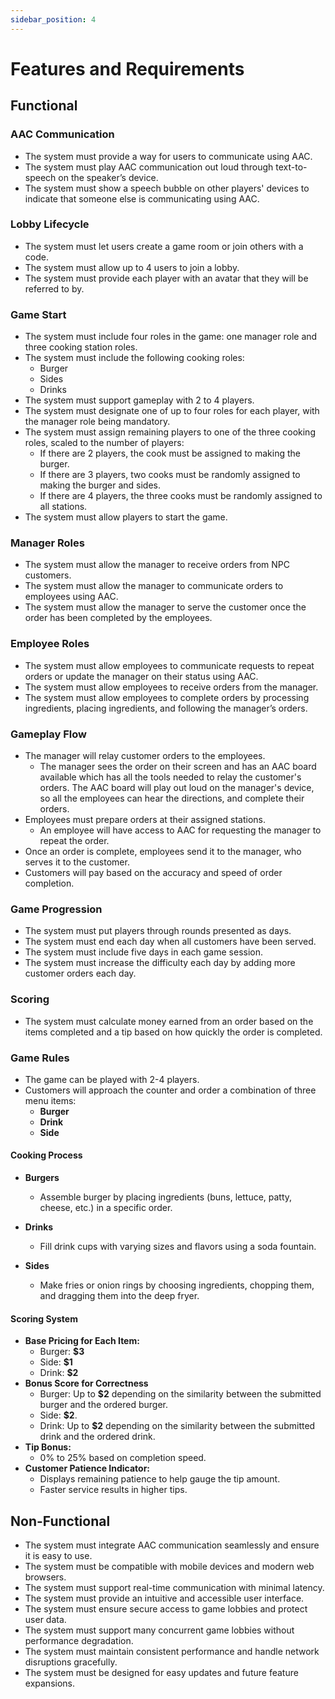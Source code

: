 ```yaml
---
sidebar_position: 4
---
```


# Features and Requirements

## Functional

### AAC Communication
- The system must provide a way for users to communicate using AAC.
- The system must play AAC communication out loud through text-to-speech on the speaker’s device.
- The system must show a speech bubble on other players' devices to indicate that someone else is communicating using AAC.

### Lobby Lifecycle
- The system must let users create a game room or join others with a code.
- The system must allow up to 4 users to join a lobby.
- The system must provide each player with an avatar that they will be referred to by.

### Game Start
- The system must include four roles in the game: one manager role and three cooking station roles.
- The system must include the following cooking roles:
  - Burger
  - Sides
  - Drinks
- The system must support gameplay with 2 to 4 players.
- The system must designate one of up to four roles for each player, with the manager role being mandatory.
- The system must assign remaining players to one of the three cooking roles, scaled to the number of players:
  - If there are 2 players, the cook must be assigned to making the burger.
  - If there are 3 players, two cooks must be randomly assigned to making the burger and sides.
  - If there are 4 players, the three cooks must be randomly assigned to all stations.
- The system must allow players to start the game.

### Manager Roles
- The system must allow the manager to receive orders from NPC customers.
- The system must allow the manager to communicate orders to employees using AAC.
- The system must allow the manager to serve the customer once the order has been completed by the employees.

### Employee Roles
- The system must allow employees to communicate requests to repeat orders or update the manager on their status using AAC.
- The system must allow employees to receive orders from the manager.
- The system must allow employees to complete orders by processing ingredients, placing ingredients, and following the manager’s orders.

### Gameplay Flow  

- The manager will relay customer orders to the employees.
  - The manager sees the order on their screen and has an AAC board available which has all the tools needed to relay the customer's orders. The AAC board will play out loud on the manager's device, so all the employees can hear the directions, and complete their orders.
- Employees must prepare orders at their assigned stations.
  - An employee will have access to AAC for requesting the manager to repeat the order.
- Once an order is complete, employees send it to the manager, who serves it to the customer.  
- Customers will pay based on the accuracy and speed of order completion.  

### Game Progression
- The system must put players through rounds presented as days.
- The system must end each day when all customers have been served.
- The system must include five days in each game session.
- The system must increase the difficulty each day by adding more customer orders each day.

### Scoring
- The system must calculate money earned from an order based on the items completed and a tip based on how quickly the order is completed.

### Game Rules

- The game can be played with 2-4 players.  
- Customers will approach the counter and order a combination of three menu items:  
  - **Burger**
  - **Drink**
  - **Side**

#### Cooking Process  

- **Burgers**  
  - Assemble burger by placing ingredients (buns, lettuce, patty, cheese, etc.) in a specific order.  

- **Drinks**  
  - Fill drink cups with varying sizes and flavors using a soda fountain.

- **Sides**  
  - Make fries or onion rings by choosing ingredients, chopping them, and dragging them into the deep fryer.
  
 


#### Scoring System

- **Base Pricing for Each Item:**
  - Burger: **$3**
  - Side: **$1**
  - Drink: **$2**
- **Bonus Score for Correctness**
  - Burger: Up to **$2** depending on the similarity between the submitted burger and the ordered burger.
  - Side: **$2**.
  - Drink: Up to **$2** depending on the similarity between the submitted drink and the ordered drink.
- **Tip Bonus:**
  - 0% to 25% based on completion speed.
- **Customer Patience Indicator:**  
  - Displays remaining patience to help gauge the tip amount.
  - Faster service results in higher tips.

## Non-Functional
- The system must integrate AAC communication seamlessly and ensure it is easy to use.  
- The system must be compatible with mobile devices and modern web browsers.
- The system must support real-time communication with minimal latency.  
- The system must provide an intuitive and accessible user interface.  
- The system must ensure secure access to game lobbies and protect user data.  
- The system must support many concurrent game lobbies without performance degradation.  
- The system must maintain consistent performance and handle network disruptions gracefully.  
- The system must be designed for easy updates and future feature expansions.  
